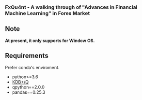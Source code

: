 ### FxQu4nt - A walking through of "Advances in Financial Machine Learning" in Forex Market

## Note
**At present, it only supports for Window OS.**

## Requirements
Prefer conda's enviroment.
* python>=3.6
* [KDB+/Q](https://kx.com/) 
* qpython==2.0.0
* pandas==0.25.3